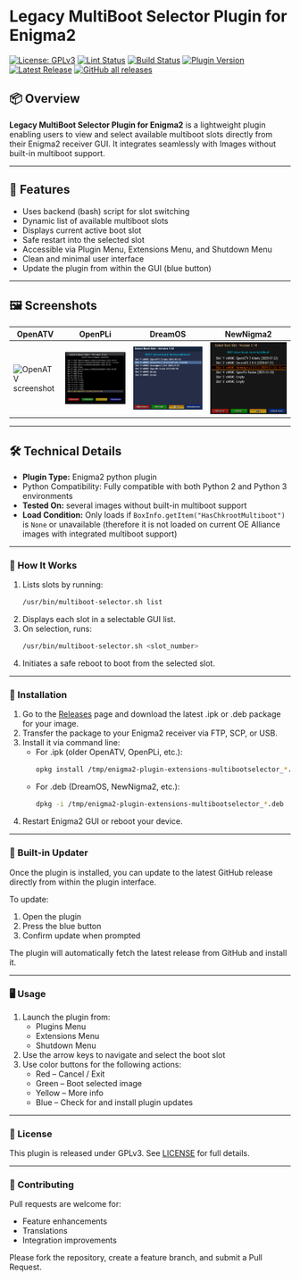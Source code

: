 # Legacy MultiBoot Selector Plugin for Enigma2

[![License: GPLv3](https://img.shields.io/badge/License-GPLv3-blue.svg)](https://www.gnu.org/licenses/gpl-3.0.html#license-text)
[![Lint Status](https://github.com/oe-alliance/MultiBootSelectorPlugin/actions/workflows/lint.yml/badge.svg)](https://github.com/oe-alliance/MultiBootSelectorPlugin/actions)
[![Build Status](https://github.com/oe-alliance/MultiBootSelectorPlugin/actions/workflows/release.yml/badge.svg)](https://github.com/oe-alliance/MultiBootSelectorPlugin/actions)
[![Plugin Version](https://img.shields.io/github/v/tag/oe-alliance/MultiBootSelectorPlugin?label=Latest%20Version&color=darkviolet)](https://github.com/oe-alliance/MultiBootSelectorPlugin/tags)
[![Latest Release](https://img.shields.io/github/release-date/oe-alliance/MultiBootSelectorPlugin?label=From&color=darkviolet)](https://github.com/oe-alliance/MultiBootSelectorPlugin/releases/latest)
[![GitHub all releases](https://img.shields.io/github/downloads/oe-alliance/MultiBootSelectorPlugin/total.svg?label=Downloads&color=darkgrey)](https://github.com/oe-alliance/MultiBootSelectorPlugin/releases)

## 📦 Overview

**Legacy MultiBoot Selector Plugin for Enigma2** is a lightweight plugin enabling users to view and select available multiboot slots directly from their Enigma2 receiver GUI. It integrates seamlessly with Images without built-in multiboot support.

---

## 🚀 Features

- Uses backend (bash) script for slot switching
- Dynamic list of available multiboot slots
- Displays current active boot slot
- Safe restart into the selected slot
- Accessible via Plugin Menu, Extensions Menu, and Shutdown Menu
- Clean and minimal user interface
- Update the plugin from within the GUI (blue button)

---

## 🖼️ Screenshots

| OpenATV | OpenPLi | DreamOS | NewNigma2 |
|---------|---------|---------|-----------|
| ![OpenATV screenshot](screenshots/openatv.png) | ![OpenPLi screenshot](screenshots/openpli.png) | ![DreamOS screenshot](screenshots/dreamos.png) | ![NewNigma2 screenshot](screenshots/newnigma2.png) |

---

## 🛠️ Technical Details

- **Plugin Type:** Enigma2 python plugin
- Python Compatibility: Fully compatible with both Python 2 and Python 3 environments
- **Tested On:** several images without built-in multiboot support
- **Load Condition:** Only loads if `BoxInfo.getItem("HasChkrootMultiboot")` is `None` or unavailable (therefore it is not loaded on current OE Alliance images with integrated multiboot support)

---

### 🔧 How It Works

1. Lists slots by running:
   ```bash
   /usr/bin/multiboot-selector.sh list
2. Displays each slot in a selectable GUI list.
3. On selection, runs:
   ```bash
   /usr/bin/multiboot-selector.sh <slot_number>
4. Initiates a safe reboot to boot from the selected slot.

---

### 📂 Installation

1. Go to the [Releases](https://github.com/oe-alliance/MultiBootSelectorPlugin/releases) page and download the latest .ipk or .deb package for your image.
2. Transfer the package to your Enigma2 receiver via FTP, SCP, or USB.
3. Install it via command line:
   - For .ipk (older OpenATV, OpenPLi, etc.):
      ```bash
      opkg install /tmp/enigma2-plugin-extensions-multibootselector_*.ipk

   - For .deb (DreamOS, NewNigma2, etc.):
      ```bash
      dpkg -i /tmp/enigma2-plugin-extensions-multibootselector_*.deb
4. Restart Enigma2 GUI or reboot your device.

---

### 🔄 Built-in Updater

Once the plugin is installed, you can update to the latest GitHub release directly from within the plugin interface.

To update:
1. Open the plugin
2. Press the blue button
3. Confirm update when prompted

The plugin will automatically fetch the latest release from GitHub and install it.

---

### 🖥️ Usage

1. Launch the plugin from:
   - Plugins Menu
   - Extensions Menu
   - Shutdown Menu
2. Use the arrow keys to navigate and select the boot slot
3. Use color buttons for the following actions:
   - Red – Cancel / Exit
   - Green – Boot selected image
   - Yellow – More info
   - Blue – Check for and install plugin updates

---

### 📜 License
This plugin is released under GPLv3. See [LICENSE](https://www.gnu.org/licenses/gpl-3.0.html#license-text) for full details.

---

### 🤝 Contributing
Pull requests are welcome for:
- Feature enhancements
- Translations
- Integration improvements

Please fork the repository, create a feature branch, and submit a Pull Request.
